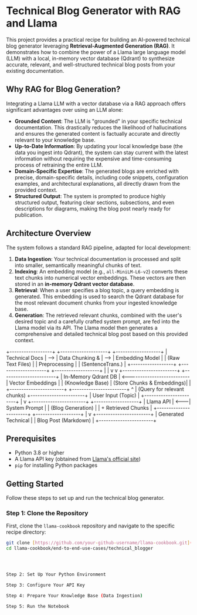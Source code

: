 # Technical Blog Generator with RAG and Llama

This project provides a practical recipe for building an AI-powered technical blog generator leveraging **Retrieval-Augmented Generation (RAG)**. It demonstrates how to combine the power of a Llama large language model (LLM) with a local, in-memory vector database (Qdrant) to synthesize accurate, relevant, and well-structured technical blog posts from your existing documentation.

## Why RAG for Blog Generation?

Integrating a Llama LLM with a vector database via a RAG approach offers significant advantages over using an LLM alone:

* **Grounded Content**: The LLM is "grounded" in your specific technical documentation. This drastically reduces the likelihood of hallucinations and ensures the generated content is factually accurate and directly relevant to your knowledge base.
* **Up-to-Date Information**: By updating your local knowledge base (the data you ingest into Qdrant), the system can stay current with the latest information without requiring the expensive and time-consuming process of retraining the entire LLM.
* **Domain-Specific Expertise**: The generated blogs are enriched with precise, domain-specific details, including code snippets, configuration examples, and architectural explanations, all directly drawn from the provided context.
* **Structured Output**: The system is prompted to produce highly structured output, featuring clear sections, subsections, and even descriptions for diagrams, making the blog post nearly ready for publication.

## Architecture Overview

The system follows a standard RAG pipeline, adapted for local development:

1.  **Data Ingestion**: Your technical documentation is processed and split into smaller, semantically meaningful chunks of text.
2.  **Indexing**: An embedding model (e.g., `all-MiniLM-L6-v2`) converts these text chunks into numerical vector embeddings. These vectors are then stored in an **in-memory Qdrant vector database**.
3.  **Retrieval**: When a user specifies a blog topic, a query embedding is generated. This embedding is used to search the Qdrant database for the most relevant document chunks from your ingested knowledge base.
4.  **Generation**: The retrieved relevant chunks, combined with the user's desired topic and a carefully crafted system prompt, are fed into the Llama model via its API. The Llama model then generates a comprehensive and detailed technical blog post based on this provided context.




+------------------+     +--------------------+     +-------------------+
| Technical Docs   | --> | Data Chunking &    | --> | Embedding Model   |
| (Raw Text Files) |     | Preprocessing      |     | (SentenceTrans.)  |
+------------------+     +--------------------+     +-------------------+
|                                                    |
v                                                    v
+-----------------------+                            +-----------------------+
| In-Memory Qdrant DB   | <--------------------------| Vector Embeddings     |
| (Knowledge Base)      | (Store Chunks & Embeddings)|                       |
+-----------------------+                            +-----------------------+
^
| (Query for relevant chunks)
+-----------------------+
| User Input (Topic)    |
+-----------------------+
|
v
+-----------------------+     +-------------------+
| Llama API             | <---| System Prompt     |
| (Blog Generation)     |     | + Retrieved Chunks |
+-----------------------+     +-------------------+
|
v
+-----------------------+
| Generated Technical   |
| Blog Post (Markdown)  |
+-----------------------+




## Prerequisites

* Python 3.8 or higher
* A Llama API key (obtained from [Llama's official site](https://www.llama.com/))
* `pip` for installing Python packages

## Getting Started

Follow these steps to set up and run the technical blog generator.

### Step 1: Clone the Repository

First, clone the `llama-cookbook` repository and navigate to the specific recipe directory:

```bash
git clone [https://github.com/your-github-username/llama-cookbook.git](https://github.com/your-github-username/llama-cookbook.git) # Replace with actual repo URL if different
cd llama-cookbook/end-to-end-use-cases/technical_blogger




Step 2: Set Up Your Python Environment

Step 3: Configure Your API Key

Step 4: Prepare Your Knowledge Base (Data Ingestion)

Step 5: Run the Notebook


